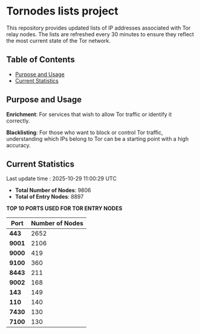 # Tornodes lists project

This repository provides updated lists of IP addresses associated with Tor relay nodes. The lists are refreshed every 30 minutes to ensure they reflect the most current state of the Tor network.

## Table of Contents

- [Purpose and Usage](#purpose-and-usage)
- [Current Statistics](#current-statistics)


## Purpose and Usage

**Enrichment**: For services that wish to allow Tor traffic or identify it correctly.

**Blacklisting**: For those who want to block or control Tor traffic, understanding which IPs belong to Tor can be a starting point with a high accuracy.

## Current Statistics

Last update time : 2025-10-29 11:00:29 UTC

- **Total Number of Nodes**: 9806
- **Total of Entry Nodes**: 8897

**TOP 10 PORTS USED FOR TOR ENTRY NODES**

| **Port** | **Number of Nodes** |
|------|-----------------|
| **443**   | 2652  |
| **9001**   | 2106  |
| **9000**   | 419  |
| **9100**   | 360  |
| **8443**   | 211  |
| **9002**   | 168  |
| **143**   | 149  |
| **110**   | 140  |
| **7430**   | 130  |
| **7100**   | 130  |

